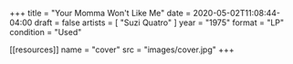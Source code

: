 +++
title = "Your Momma Won't Like Me"
date = 2020-05-02T11:08:44-04:00
draft = false
artists = [ "Suzi Quatro" ]
year = "1975"
format = "LP"
condition = "Used"

[[resources]]
  name = "cover"
  src = "images/cover.jpg"
+++

<!--more-->

